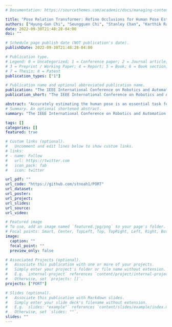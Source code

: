 ```yaml
---
# Documentation: https://sourcethemes.com/academic/docs/managing-content/

title: "Pose Relation Transformer: Refine Occlusions for Human Pose Estimation"
authors: ["Hyung-Gun Chi", "Seungguen Chi", "Stanley Chan", "Karthik Ramani"]
date: 2022-09-30T21:48:28-04:00
doi: ""

# Schedule page publish date (NOT publication's date).
publishDate: 2022-09-30T21:48:28-04:00

# Publication type.
# Legend: 0 = Uncategorized; 1 = Conference paper; 2 = Journal article;
# 3 = Preprint / Working Paper; 4 = Report; 5 = Book; 6 = Book section;
# 7 = Thesis; 8 = Patent
publication_types: ["1"]

# Publication name and optional abbreviated publication name.
publication: "The IEEE International Conference on Robotics and Automation"
publication_short: "The IEEE International Conference on Robotics and Automation"

abstract: "Accurately estimating the human pose is an essential task for many applications in robotics. However, existing pose estimation methods suffer from poor performance when occlusion occurs. Recent advances in NLP have been very successful in predicting the missing words conditioned on visible words. We draw upon the sentence completion analogy in NLP to guide our model to address occlusions in the pose estimation problem. We propose a novel approach that can mitigate the effect of occlusions that is motivated by the sentence completion task of NLP. In an analogous manner, we designed our model to reconstruct occluded joints given the visible joints utilizing joint correlations by capturing the implicit joint occlusions. Our proposed \emph{POse Relation Transformer} (PORT) captures the global context of the pose using self-attention and a local context by aggregating adjacent joint features. To train PORT to learn joint correlations, we guide PORT to reconstruct randomly masked joints, which we call Masked Joint Modeling (MJM). PORT trained with MJM adds to existing keypoint detection methods and successfully refines occlusions. Notably, PORT is a model-agnostic plug-in for pose refinement under occlusion that can be plugged into any keypoint detector with substantially low computational costs. We conducted extensive experiments to demonstrate that PORT mitigates the occlusion effects on the hand and body pose estimation. Strikingly, PORT improves the pose estimation accuracy of existing human pose estimation methods up to 16% with only 5% of additional parameters."
# Summary. An optional shortened abstract.
summary: "The IEEE International Conference on Robotics and Automation (ICRA), 2022, submitted"

tags: []
categories: []
featured: true

# Custom links (optional).
#   Uncomment and edit lines below to show custom links.
# links:
# - name: Follow
#   url: https://twitter.com
#   icon_pack: fab
#   icon: twitter

url_pdf: ""
url_code: "https://github.com/stnoah1/PORT"
url_dataset:
url_poster:
url_project:
url_slides:
url_source:
url_video:

# Featured image
# To use, add an image named `featured.jpg/png` to your page's folder.
# Focal points: Smart, Center, TopLeft, Top, TopRight, Left, Right, BottomLeft, Bottom, BottomRight.
image:
  caption: ""
  focal_point: ""
  preview_only: false

# Associated Projects (optional).
#   Associate this publication with one or more of your projects.
#   Simply enter your project's folder or file name without extension.
#   E.g. `internal-project` references `content/project/internal-project/index.md`.
#   Otherwise, set `projects: []`.
projects: ["PORT"]

# Slides (optional).
#   Associate this publication with Markdown slides.
#   Simply enter your slide deck's filename without extension.
#   E.g. `slides: "example"` references `content/slides/example/index.md`.
#   Otherwise, set `slides: ""`.
slides: ""
---
```

